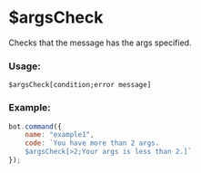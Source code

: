 # $argsCheck

Checks that the message has the args specified.

### Usage:

```plain
$argsCheck[condition;error message]
```

### Example:

```javascript
bot.command({
    name: "example1",
    code: `You have more than 2 args.
    $argsCheck[>2;Your args is less than 2.]`
});
```
